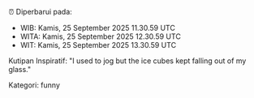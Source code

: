⏰ Diperbarui pada:
- WIB: Kamis, 25 September 2025 11.30.59 UTC
- WITA: Kamis, 25 September 2025 12.30.59 UTC
- WIT: Kamis, 25 September 2025 13.30.59 UTC

Kutipan Inspiratif:
"I used to jog but the ice cubes kept falling out of my glass."


Kategori: funny

